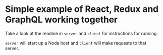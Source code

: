 # Simple example of React, Redux and GraphQL working together

Take a look at the readme in `server` and `client` for instructions for running.

`server` will start up a Node host and `client` will make requests to that server.
